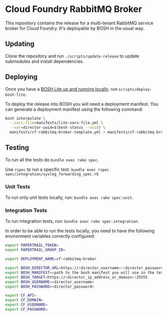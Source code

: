 # Cloud Foundry RabbitMQ Broker

This repository contains the release for a multi-tenant RabbitMQ service broker
for Cloud Foundry. It's deployable by BOSH in the usual way.

## Updating

Clone the repository and run `./scripts/update-release` to update submodules and install dependencies.

## Deploying

Once you have a [BOSH Lite up and running locally](https://github.com/cloudfoundry/bosh-lite), run `scripts/deploy-bosh-lite`.

To deploy the release into BOSH you will need a deployment manifest. You can generate a deployment manifest using the following command:
```sh
bosh interpolate \
  --vars-file=manifests/lite-vars-file.yml \
  --var=director-uuid=$(bosh status --uuid) \
  manifests/cf-rabbitmq-broker-template.yml > manifests/cf-rabbitmq-broker.yml
```

## Testing

To run all the tests do `bundle exec rake spec`.

Use `rspec` to run a specific test:
`bundle exec rspec spec/integration/syslog_forwarding_spec.rb`

### Unit Tests

To run only unit tests locally, run: `bundle exec rake spec:unit`.

### Integration Tests
To run integration tests, run: `bundle exec rake spec:integration`.

In order to be able to run the tests locally, you need to have the following
environment variables correctly configured:

```bash
export PAPERTRAIL_TOKEN=
export PAPERTRAIL_GROUP_ID=

export DEPLOYMENT_NAME=cf-rabbitmq-broker

export BOSH_DIRECTOR_URL=https://<director_username>:<director_password>@<director_ip_address_or_domain>:25555
export BOSH_MANIFEST=<path to the bosh manifest you will use in the tests>
export BOSH_TARGET=https://<director_ip_address_or_domain>:25555
export BOSH_USERNAME=<director_username>
export BOSH_PASSWORD=<director_password>

export CF_API=
export CF_DOMAIN=
export CF_USERNAME=
export CF_PASSWORD=
```
